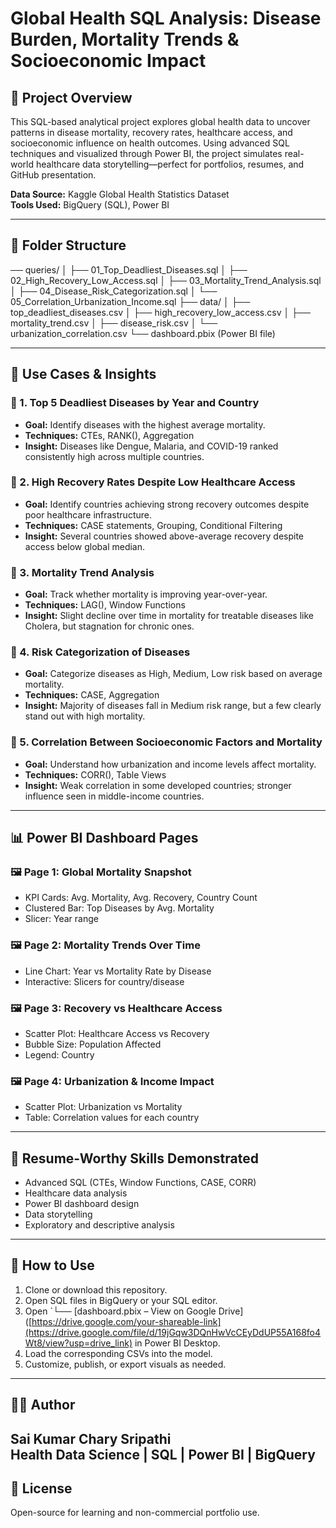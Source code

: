# Global Health SQL Analysis: Disease Burden, Mortality Trends & Socioeconomic Impact

## 🧠 Project Overview
This SQL-based analytical project explores global health data to uncover patterns in disease mortality, recovery rates, healthcare access, and socioeconomic influence on health outcomes. Using advanced SQL techniques and visualized through Power BI, the project simulates real-world healthcare data storytelling—perfect for portfolios, resumes, and GitHub presentation.

**Data Source:** Kaggle Global Health Statistics Dataset  
**Tools Used:** BigQuery (SQL), Power BI

---

## 📂 Folder Structure
── queries/
│ ├── 01_Top_Deadliest_Diseases.sql
│ ├── 02_High_Recovery_Low_Access.sql
│ ├── 03_Mortality_Trend_Analysis.sql
│ ├── 04_Disease_Risk_Categorization.sql
│ └── 05_Correlation_Urbanization_Income.sql
├── data/
│ ├── top_deadliest_diseases.csv
│ ├── high_recovery_low_access.csv
│ ├── mortality_trend.csv
│ ├── disease_risk.csv
│ └── urbanization_correlation.csv
└── dashboard.pbix (Power BI file)

---

## 🧪 Use Cases & Insights

### 📌 1. **Top 5 Deadliest Diseases by Year and Country**
- **Goal:** Identify diseases with the highest average mortality.
- **Techniques:** CTEs, RANK(), Aggregation
- **Insight:** Diseases like Dengue, Malaria, and COVID-19 ranked consistently high across multiple countries.

### 📌 2. **High Recovery Rates Despite Low Healthcare Access**
- **Goal:** Identify countries achieving strong recovery outcomes despite poor healthcare infrastructure.
- **Techniques:** CASE statements, Grouping, Conditional Filtering
- **Insight:** Several countries showed above-average recovery despite access below global median.

### 📌 3. **Mortality Trend Analysis**
- **Goal:** Track whether mortality is improving year-over-year.
- **Techniques:** LAG(), Window Functions
- **Insight:** Slight decline over time in mortality for treatable diseases like Cholera, but stagnation for chronic ones.

### 📌 4. **Risk Categorization of Diseases**
- **Goal:** Categorize diseases as High, Medium, Low risk based on average mortality.
- **Techniques:** CASE, Aggregation
- **Insight:** Majority of diseases fall in Medium risk range, but a few clearly stand out with high mortality.

### 📌 5. **Correlation Between Socioeconomic Factors and Mortality**
- **Goal:** Understand how urbanization and income levels affect mortality.
- **Techniques:** CORR(), Table Views
- **Insight:** Weak correlation in some developed countries; stronger influence seen in middle-income countries.

---

## 📊 Power BI Dashboard Pages

### 🖼️ Page 1: Global Mortality Snapshot
- KPI Cards: Avg. Mortality, Avg. Recovery, Country Count
- Clustered Bar: Top Diseases by Avg. Mortality
- Slicer: Year range

### 🖼️ Page 2: Mortality Trends Over Time
- Line Chart: Year vs Mortality Rate by Disease
- Interactive: Slicers for country/disease

### 🖼️ Page 3: Recovery vs Healthcare Access
- Scatter Plot: Healthcare Access vs Recovery
- Bubble Size: Population Affected
- Legend: Country

### 🖼️ Page 4: Urbanization & Income Impact
- Scatter Plot: Urbanization vs Mortality
- Table: Correlation values for each country

---

## 💼 Resume-Worthy Skills Demonstrated
- Advanced SQL (CTEs, Window Functions, CASE, CORR)
- Healthcare data analysis
- Power BI dashboard design
- Data storytelling
- Exploratory and descriptive analysis

---

## 🚀 How to Use
1. Clone or download this repository.
2. Open SQL files in BigQuery or your SQL editor.
3. Open `└── [dashboard.pbix – View on Google Drive]([https://drive.google.com/your-shareable-link](https://drive.google.com/file/d/19jGqw3DQnHwVcCEyDdUP55A168fo4Wt8/view?usp=drive_link)
  in Power BI Desktop.
5. Load the corresponding CSVs into the model.
6. Customize, publish, or export visuals as needed.

---

## 👨‍💻 Author
**Sai Kumar Chary Sripathi**  
Health Data Science | SQL | Power BI | BigQuery  
---

## 📎 License
Open-source for learning and non-commercial portfolio use.
